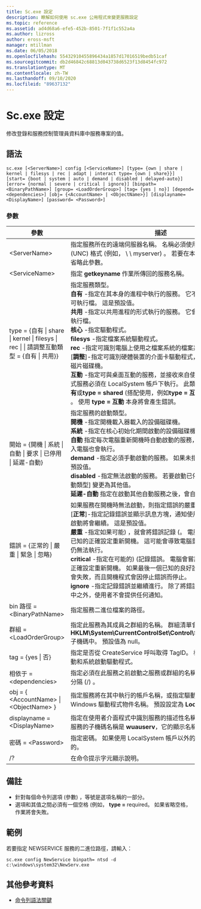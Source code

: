 ```yaml
---
title: Sc.exe 設定
description: 瞭解如何使用 sc.exe 公用程式來變更服務設定
ms.topic: reference
ms.assetid: ad4d68a6-efe5-452b-8501-7f1f1c552a4a
ms.author: lizross
author: eross-msft
manager: mtillman
ms.date: 06/05/2018
ms.openlocfilehash: 55432910455896434a1857d17016519bedb51caf
ms.sourcegitcommit: db2d46842c68813d043738d6523f13d8454fc972
ms.translationtype: MT
ms.contentlocale: zh-TW
ms.lasthandoff: 09/10/2020
ms.locfileid: "89637132"
---
```

# <a name="scexe-config"></a>Sc.exe 設定

修改登錄和服務控制管理員資料庫中服務專案的值。

## <a name="syntax"></a>語法

```
sc.exe [<ServerName>] config [<ServiceName>] [type= {own | share | kernel | filesys | rec | adapt | interact type= {own | share}}] [start= {boot | system | auto | demand | disabled | delayed-auto}] [error= {normal | severe | critical | ignore}] [binpath= <BinaryPathName>] [group= <LoadOrderGroup>] [tag= {yes | no}] [depend= <dependencies>] [obj= {<AccountName> | <ObjectName>}] [displayname= <DisplayName>] [password= <Password>]
```

### <a name="parameters"></a>參數

|參數|描述|
|---------|-----------|
|\<ServerName>|指定服務所在的遠端伺服器名稱。 名稱必須使用通用命名慣例 (UNC) 格式 (例如， \\ \\ myserver) 。 若要在本機執行 SC.exe，請省略此參數。|
|\<ServiceName>|指定 **getkeyname** 作業所傳回的服務名稱。|
|type = {自有 \| share \| kernel \| filesys \| rec \| \| 請調整互動類型 = {自有 \| 共用}} | 指定服務類型。</br>**自有** -指定在其本身的進程中執行的服務。 它不會與其他服務共用可執行檔。 這是預設值。</br>**共用** -指定以共用進程的形式執行的服務。 它會與其他服務共用可執行檔。</br>**核心** -指定驅動程式。</br>**filesys** -指定檔案系統驅動程式。</br>**rec** -指定可識別電腦上使用之檔案系統的檔案系統辨識驅動程式。</br>[**調整**]-指定可識別硬體裝置的介面卡驅動程式，例如鍵盤、滑鼠和磁片磁碟機。</br>**互動** -指定可與桌面互動的服務，並接收來自使用者的輸入。 互動式服務必須在 LocalSystem 帳戶下執行。 此類型必須與**type = 自有**或**type = shared** (搭配使用，例如**type = 互動****類型 = 自有**) 。 使用 **type = 互動** 本身將會產生錯誤。|
|開始 = {開機 \| 系統 \| 自動 \| 要求 \| 已停用 \| 延遲-自動}|指定服務的啟動類型。</br>**開機** -指定開機載入器載入的設備磁碟機。</br>**系統** -指定在核心初始化期間啟動的設備磁碟機。</br>**自動** 指定每次電腦重新開機時自動啟動的服務，即使沒有任何人登入電腦也會執行。</br>**demand** -指定必須手動啟動的服務。 如果未指定 **start =** ，則這是預設值。</br>**disabled** -指定無法啟動的服務。 若要啟動已停用的服務，請將 [啟動類型] 變更為其他值。</br>**延遲-自動** 指定在啟動其他自動服務之後，會自動啟動的服務。|
|錯誤 = {正常的 \| 嚴重 \| 緊急 \| 忽略}|如果服務在開機時無法啟動，則指定錯誤的嚴重性。</br>[**正常**]-指定記錄錯誤並顯示訊息方塊，通知使用者服務無法啟動。 啟動將會繼續。 這是預設值。</br>**嚴重** -指定如果可能) ，就會將錯誤記錄 (。 電腦會嘗試以最後一個已知的正確設定重新開機。 這可能會導致電腦重新開機，但是服務仍無法執行。</br>**critical** -指定在可能的)  (記錄錯誤。 電腦會嘗試以最後一個已知的正確設定重新開機。 如果最後一個已知的良好設定失敗，則啟動也會失敗，而且開機程式會因停止錯誤而停止。</br>**ignore** -指定記錄錯誤並繼續進行。 除了將錯誤記錄在事件記錄檔中之外，使用者不會提供任何通知。|
|bin 路徑 = \<BinaryPathName>|指定服務二進位檔案的路徑。|
|群組 = \<LoadOrderGroup>|指定此服務為其成員之群組的名稱。 群組清單會儲存在登錄的 **HKLM\System\CurrentControlSet\Control\ServiceGroupOrder** 子機碼中。 預設值為 null。|
|tag = {yes \| 否}|指定是否從 CreateService 呼叫取得 TagID。 標記僅適用于開機啟動和系統啟動驅動程式。|
|相依于 = \<dependencies>|指定必須在此服務之前啟動之服務或群組的名稱。 名稱會以正斜線分隔 (/) 。|
|obj = { \<AccountName> \| \<ObjectName> }|指定服務將在其中執行的帳戶名稱，或指定驅動程式將在其中執行的 Windows 驅動程式物件名稱。 預設設定為 **LocalSystem**。|
|displayname = \<DisplayName>|指定在使用者介面程式中識別服務的描述性名稱。 例如，一個特定服務的子機碼名稱是 **wuauserv**，它的顯示名稱自動更新更好用。|
|密碼 = \<Password>|指定密碼。 如果使用 LocalSystem 帳戶以外的帳戶，則這是必要的。|
|/?|在命令提示字元顯示說明。|

## <a name="remarks"></a>備註

-   針對每個命令列選項 (參數) ，等號是選項名稱的一部分。
-   選項和其值之間必須有一個空格 (例如， **type =** required。 如果省略空格，作業將會失敗。

## <a name="examples"></a>範例

若要指定 NEWSERVICE 服務的二進位路徑，請輸入：
```
sc.exe config NewService binpath= ntsd -d c:\windows\system32\NewServ.exe
```

## <a name="additional-references"></a>其他參考資料

- [命令列語法關鍵](command-line-syntax-key.md)
